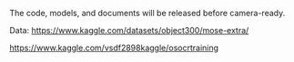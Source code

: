 The code, models, and documents will be released before camera-ready.

Data: 
https://www.kaggle.com/datasets/object300/mose-extra/

https://www.kaggle.com/vsdf2898kaggle/osocrtraining

